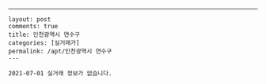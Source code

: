 ---
    layout: post
    comments: true
    title: 인천광역시 연수구
    categories: [실거래가]
    permalink: /apt/인천광역시 연수구
    ---

    2021-07-01 실거래 정보가 없습니다.

    